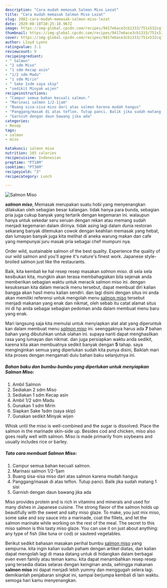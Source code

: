 ```yaml
---
description: "Cara mudah memasak Salmon Miso Lezat"
title: "Cara mudah memasak Salmon Miso Lezat"
slug: 2882-cara-mudah-memasak-salmon-miso-lezat
date: 2020-08-18T10:25:18.967Z
image: https://img-global.cpcdn.com/recipes/9417e6ace3cb1333/751x532cq70/salmon-miso-foto-resep-utama.jpg
thumbnail: https://img-global.cpcdn.com/recipes/9417e6ace3cb1333/751x532cq70/salmon-miso-foto-resep-utama.jpg
cover: https://img-global.cpcdn.com/recipes/9417e6ace3cb1333/751x532cq70/salmon-miso-foto-resep-utama.jpg
author: Lloyd Lyons
ratingvalue: 3.1
reviewcount: 9
recipeingredient:
- " Salmon"
- "2 sdm Miso"
- "1 sdm Kecap asin"
- "1/2 sdm Madu"
- "1 sdm Mirin"
- " Sake 1sdm saya skip"
- "sedikit Minyak wijen"
recipeinstructions:
- "Campur semua bahan kecuali salmon."
- "Marinasi salmon 1/2-1jam"
- "Buang sisa-sisa miso dari atas salmon karena mudah hangus"
- "Panggang/masak di atas teflon. Tutup panci. Balik jika sudah matang 1 sisi"
- "Garnish dengan daun bawang jika ada"
categories:
- Resep
tags:
- salmon
- miso

katakunci: salmon miso 
nutrition: 103 calories
recipecuisine: Indonesian
preptime: "PT18M"
cooktime: "PT36M"
recipeyield: "3"
recipecategory: Lunch

---
```



![Salmon Miso](https://img-global.cpcdn.com/recipes/9417e6ace3cb1333/751x532cq70/salmon-miso-foto-resep-utama.jpg)

<b><i>salmon miso</i></b>, Memasak merupakan suatu hobi yang menyenangkan dilakukan oleh sebagian besar kalangan. tidak hanya para bunda, sebagian pria juga cukup banyak yang tertarik dengan kegemaran ini. walaupun hanya untuk sekedar seru seruan dengan rekan atau memang sudah menjadi kegemaran dalam dirinya. tidak asing lagi dalam dunia restoran sekarang banyak ditemukan cowok dengan keahlian memasak yang hebat, dan lumayan banyak juga kita melihat di aneka warung makan dan cafe yang mempunyai juru masak pria sebagai chef mumpuni nya.

Order wild, sustainable salmon of the best quality. Experience the quality of our wild salmon and you&#39;ll agree it&#39;s nature&#39;s finest work. Japanese style-broiled salmon just like the restaurants.

Baik, kita kembali ke hal resep resep masakan <i>salmon miso</i>. di sela sela kesibukan kita, mungkin akan terasa membahagiakan bila sejenak anda memberikan sebagian waktu untuk meracik salmon miso ini. dengan kesuksesan kita dalam meracik menu tersebut, dapat membuat diri kalian bangga akan hasil menu kalian sendiri. dan lagi disini dengan situs ini anda akan memiliki referensi untuk mengolah menu <u>salmon miso</u> tersebut menjadi makanan yang enak dan nikmat, oleh sebab itu catat alamat situs ini di hp anda sebagai sebagian pedoman anda dalam membuat menu baru yang enak.


Mari langsung saja kita memulai untuk menyiapkan alat alat yang diperuntuk kan dalam membuat menu <u><i>salmon miso</i></u> ini. seenggaknya harus ada <b>7</b> bahan bahan yang dibutuhkan untuk olahan ini. supaya nanti dapat menghasilkan rasa yang lumayan dan nikmat. dan juga persiapkan waktu anda sedikit, karena kita akan membuatnya sedikit banyak dengan <b>5</b> tahap. saya menginginkan semua yang diperlukan sudah kita punya disini, Baiklah mari kita proses dengan mengamati dulu bahan baku selanjutnya ini.

<!--inarticleads1-->

##### Bahan baku dan bumbu-bumbu yang diperlukan untuk menyiapkan Salmon Miso:

1. Ambil  Salmon
1. Sediakan 2 sdm Miso
1. Sediakan 1 sdm Kecap asin
1. Ambil 1/2 sdm Madu
1. Gunakan 1 sdm Mirin
1. Siapkan  Sake 1sdm (saya skip)
1. Gunakan sedikit Minyak wijen


Whisk until the miso is well-combined and the sugar is dissolved. Place the salmon in the marinade skin-side up. Besides cod and chicken, miso also goes really well with salmon. Miso is made primarily from soybeans and usually includes rice or barley. 

<!--inarticleads2-->

##### Tata cara membuat Salmon Miso:

1. Campur semua bahan kecuali salmon.
1. Marinasi salmon 1/2-1jam
1. Buang sisa-sisa miso dari atas salmon karena mudah hangus
1. Panggang/masak di atas teflon. Tutup panci. Balik jika sudah matang 1 sisi
1. Garnish dengan daun bawang jika ada


Miso provides protein and is rich in vitamins and minerals and used for many dishes in Japanese cuisine. The strong flavor of the salmon holds up beautifully with the sweet and salty miso glaze. To make, you just mix miso, some sake and soy sauce into a marinade, coat the fillets, and let the salmon marinate while working on the rest of the meal. The secret to this miso salmon is this tasty miso glaze. You can use it on just about anything: any type of fish (like tuna or cod) or sauteed vegetables. 

Berikut sedikit bahasan masakan perihal bumbu <u>salmon miso</u> yang sempurna. kita ingin kalian sudah paham dengan artikel diatas, dan kalian dapat mengolah lagi di masa datang untuk di hidangkan dalam berbagai even even family atau teman kamu. kita dapat menambahkan resep resep yang tersedia diatas selaras dengan keinginan anda, sehingga makanan <b>salmon miso</b> ini dapat menjadi lebih yummy dan menggugah selera lagi. demikianlah penjabaran singkat ini, sampai berjumpa kembali di lain waktu. semoga hari kamu menyenangkan.
